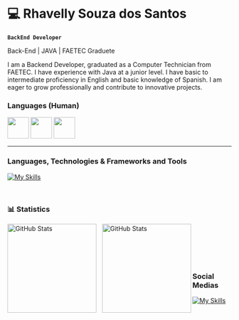 # 💻 Rhavelly Souza dos Santos

**`BackEnd Developer`**


Back-End | JAVA | FAETEC Graduete 

I am a Backend Developer, graduated as a Computer Technician from FAETEC. I have experience with Java at a junior level. I have basic to intermediate proficiency in English and basic knowledge of Spanish. I am eager to grow professionally and contribute to innovative projects.

### Languages (Human)
<img src="https://hatscripts.github.io/circle-flags/flags/br.svg" width="48" /> <img src="https://hatscripts.github.io/circle-flags/flags/us.svg" width="48" /> <img src="https://hatscripts.github.io/circle-flags/flags/es.svg" width="48" />


---

### Languages, Technologies & Frameworks and Tools

[![My Skills](https://skillicons.dev/icons?i=java,mysql,idea,git,spring,postgresql,python&theme=dark)](https://skillicons.dev)

<br/>


### 📊 Statistics


<p>
  <img 
    align="left" 
    alt="GitHub Stats" 
    height="200" 
    style="padding-right: 10px;" 
    src="https://github-readme-stats.vercel.app/api?username=ravi31-santos&theme=merko" 
  />

<img 
      align="left" 
      alt="GitHub Stats" 
      height="200" 
      src="https://github-readme-stats.vercel.app/api/top-langs/?username=ravi31-santos&theme=merko&layout=compact&custom_title=Technologies&langs_count=9" 
  />

</p>

<br/><br/><br/><br/><br/>
###  Social Medias

[![My Skills](https://skillicons.dev/icons?i=linkedin,github,instagram,gmail&theme=dark)](https://skillicons.dev)
